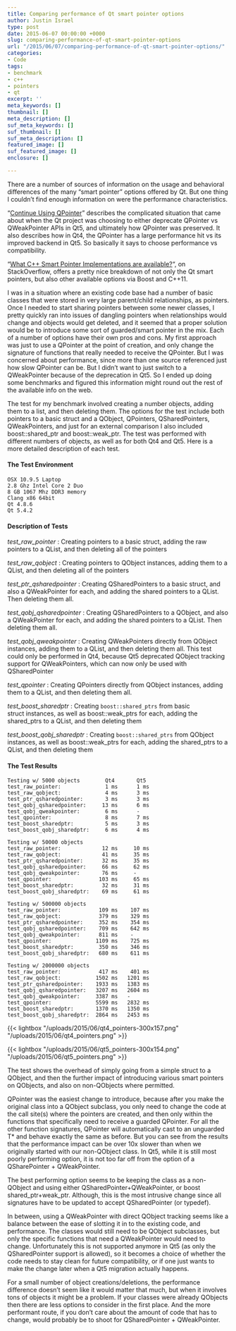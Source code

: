 ```yaml
---
title: Comparing performance of Qt smart pointer options
author: Justin Israel
type: post
date: 2015-06-07 00:00:00 +0000
slug: comparing-performance-of-qt-smart-pointer-options
url: "/2015/06/07/comparing-performance-of-qt-smart-pointer-options/"
categories:
- Code
tags:
- benchmark
- c++
- pointers
- qt
excerpt: ''
meta_keywords: []
thumbnail: []
meta_description: []
suf_meta_keywords: []
suf_thumbnail: []
suf_meta_description: []
featured_image: []
suf_featured_image: []
enclosure: []

---
```

There are a number of sources of information on the usage and behavioral differences of the many “smart pointer” options offered by Qt. But one thing I couldn’t find enough information on were the performance characteristics.

<!--more-->

“[Continue Using QPointer](http://www.macieira.org/blog/2012/07/continue-using-qpointer/)” describes the complicated situation that came about when the Qt project was choosing to either deprecate QPointer vs QWeakPointer APIs in Qt5, and ultimately how QPointer was preserved. It also describes how in Qt4, the QPointer has a large performance hit vs its improved backend in Qt5. So basically it says to choose performance vs compatibility.

“[What C++ Smart Pointer Implementations are available?](http://stackoverflow.com/questions/5026197/what-c-smart-pointer-implementations-are-available/5026705#5026705)“, on StackOverflow, offers a pretty nice breakdown of not only the Qt smart pointers, but also other available options via Boost and C++11.

I was in a situation where an existing code base had a number of basic classes that were stored in very large parent/child relationships, as pointers. Once I needed to start sharing pointers between some newer classes, I pretty quickly ran into issues of dangling pointers when relationships would change and objects would get deleted, and it seemed that a proper solution would be to introduce some sort of guarded/smart pointer in the mix. Each of a number of options have their own pros and cons. My first approach was just to use a QPointer at the point of creation, and only change the signature of functions that really needed to receive the QPointer. But I was concerned about performance, since more than one source referenced just how slow QPointer can be. But I didn’t want to just switch to a QWeakPointer because of the deprecation in Qt5. So I ended up doing some benchmarks and figured this information might round out the rest of the available info on the web.

The test for my benchmark involved creating a number objects, adding them to a list, and then deleting them. The options for the test include both pointers to a basic struct and a QObject, QPointers, QSharedPointers, QWeakPointers, and just for an external comparison I also included boost::shared_ptr and boost::weak_ptr. The test was performed with different numbers of objects, as well as for both Qt4 and Qt5. Here is a more detailed description of each test.

#### The Test Environment

    OSX 10.9.5 Laptop  
    2.8 Ghz Intel Core 2 Duo
    8 GB 1067 Mhz DDR3 memory
    Clang x86 64bit
    Qt 4.8.6
    Qt 5.4.2

#### Description of Tests

_test_raw_pointer_ : Creating pointers to a basic struct, adding the raw pointers to a QList, and then deleting all of the pointers

_test_raw_qobject_ : Creating pointers to QObject instances, adding them to a QList, and then deleting all of the pointers

_test_ptr_qsharedpointer_ : Creating QSharedPointers to a basic struct, and also a QWeakPointer for each, and adding the shared pointers to a QList. Then deleting them all.

_test_qobj_qsharedpointer_ : Creating QSharedPointers to a QObject, and also a QWeakPointer for each, and adding the shared pointers to a QList. Then deleting them all.

_test_qobj_qweakpointer_ : Creating QWeakPointers directly from QObject instances, adding them to a QList, and then deleting them all. This test could only be performed in Qt4, because Qt5 deprecated QObject tracking support for QWeakPointers, which can now only be used with QSharedPointer

_test_qpointer_ : Creating QPointers directly from QObject instances, adding them to a QList, and then deleting them all.

_test_boost_sharedptr_ : Creating `boost::shared_ptrs` from basic struct instances, as well as boost::weak_ptrs for each, adding the shared_ptrs to a QList, and then deleting them

_test_boost_qobj_sharedptr_ : Creating `boost::shared_ptrs` from QObject instances, as well as boost::weak_ptrs for each, adding the shared_ptrs to a QList, and then deleting them

#### The Test Results

```
Testing w/ 5000 objects        Qt4       Qt5
test_raw_pointer:              1 ms      1 ms
test_raw_qobject:              4 ms      3 ms
test_ptr_qsharedpointer:       3 ms      3 ms
test_qobj_qsharedpointer:     13 ms      6 ms
test_qobj_qweakpointer:        6 ms      -
test_qpointer:                 8 ms      7 ms
test_boost_sharedptr:          5 ms      3 ms
test_boost_qobj_sharedptr:     6 ms      4 ms

Testing w/ 50000 objects
test_raw_pointer:             12 ms     10 ms
test_raw_qobject:             41 ms     35 ms
test_ptr_qsharedpointer:      32 ms     35 ms
test_qobj_qsharedpointer:     66 ms     62 ms
test_qobj_qweakpointer:       76 ms     -
test_qpointer:               103 ms     65 ms
test_boost_sharedptr:         32 ms     31 ms
test_boost_qobj_sharedptr:    69 ms     61 ms

Testing w/ 500000 objects
test_raw_pointer:            109 ms    107 ms
test_raw_qobject:            379 ms    329 ms
test_ptr_qsharedpointer:     352 ms    354 ms
test_qobj_qsharedpointer:    709 ms    642 ms
test_qobj_qweakpointer:      811 ms    -
test_qpointer:              1109 ms    725 ms
test_boost_sharedptr:        350 ms    346 ms
test_boost_qobj_sharedptr:   680 ms    611 ms

Testing w/ 2000000 objects
test_raw_pointer:            417 ms    401 ms
test_raw_qobject:           1502 ms   1201 ms
test_ptr_qsharedpointer:    1933 ms   1383 ms
test_qobj_qsharedpointer:   3207 ms   2604 ms
test_qobj_qweakpointer:     3387 ms   -
test_qpointer:              5599 ms   2832 ms
test_boost_sharedptr:       1370 ms   1350 ms
test_boost_qobj_sharedptr:  2864 ms   2453 ms
```

{{< lightbox "/uploads/2015/06/qt4_pointers-300x157.png" "/uploads/2015/06/qt4_pointers.png" >}}

{{< lightbox "/uploads/2015/06/qt5_pointers-300x154.png" "/uploads/2015/06/qt5_pointers.png" >}}

The test shows the overhead of simply going from a simple struct to a QObject, and then the further impact of introducing various smart pointers on QObjects, and also on non-QObjects where permitted.

QPointer was the easiest change to introduce, because after you make the original class into a QObject subclass, you only need to change the code at the call site(s) where the pointers are created, and then only within the functions that specifically need to receive a guarded QPointer. For all the other function signatures, QPointer will automatically cast to an unguarded T\* and behave exactly the same as before. But you can see from the results that the performance impact can be over 10x slower than when we originally started with our non-QObject class. In Qt5, while it is still most poorly performing option, it is not too far off from the option of a QSharePointer + QWeakPointer.

The best performing option seems to be keeping the class as a non-QObject and using either QSharedPointer+QWeakPointer, or boost shared_ptr+weak_ptr. Although, this is the most intrusive change since all signatures have to be updated to accept QSharedPointer (or typedef).

In between, using a QWeakPointer with direct QObject tracking seems like a balance between the ease of slotting it in to the existing code, and performance. The classes would still need to be QObject subclasses, but only the specific functions that need a QWeakPointer would need to change. Unfortunately this is not supported anymore in Qt5 (as only the QSharedPointer support is allowed), so it becomes a choice of whether the code needs to stay clean for future compatibility, or if one just wants to make the change later when a Qt5 migration actually happens.

For a small number of object creations/deletions, the performance difference doesn’t seem like it would matter that much, but when it involves tons of objects it might be a problem. If your classes were already QObjects then there are less options to consider in the first place. And the more performant route, if you don’t care about the amount of code that has to change, would probably be to shoot for QSharedPointer + QWeakPointer.
